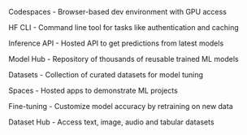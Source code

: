 
Codespaces - Browser-based dev environment with GPU access

HF CLI - Command line tool for tasks like authentication and caching

Inference API - Hosted API to get predictions from latest models

Model Hub - Repository of thousands of reusable trained ML models

Datasets - Collection of curated datasets for model tuning

Spaces - Hosted apps to demonstrate ML projects

Fine-tuning - Customize model accuracy by retraining on new data

Dataset Hub - Access text, image, audio and tabular datasets
